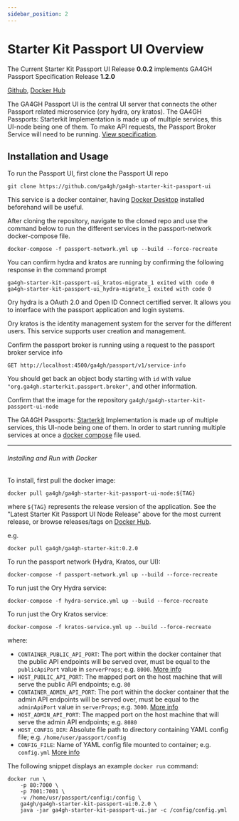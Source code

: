```yaml
---
sidebar_position: 2
---
```


# Starter Kit Passport UI Overview

The Current Starter Kit Passport UI Release **0.0.2** implements GA4GH Passport Specification Release **1.2.0**

[Github](https://github.com/ga4gh/ga4gh-starter-kit-passport-ui), [Docker Hub](https://hub.docker.com/repository/docker/ga4gh/ga4gh-starter-kit-passport-ui-node)

The GA4GH Passport UI is the central UI server that connects the other Passport related microservice (ory hydra, ory kratos). The GA4GH Passports: Starterkit Implementation is made up of multiple services, this UI-node being one of them. To make API requests, the Passport Broker Service will need to be running. [View specification](https://github.com/ga4gh-duri/ga4gh-duri.github.io/blob/master/researcher_ids/ga4gh_passport_v1.md).


## Installation and Usage

To run the Passport UI, first clone the Passport UI repo
```
git clone https://github.com/ga4gh/ga4gh-starter-kit-passport-ui
```

This service is a docker container, having [Docker Desktop](https://docs.docker.com/desktop/) installed beforehand will be useful. 

After cloning the repository, navigate to the cloned repo and use the command below to run the different services in the passport-network docker-compose file.
```
docker-compose -f passport-network.yml up --build --force-recreate
```

You can confirm hydra and kratos are running by confirming the following response in the command prompt
```
ga4gh-starter-kit-passport-ui_kratos-migrate_1 exited with code 0
ga4gh-starter-kit-passport-ui_hydra-migrate_1 exited with code 0
```

Ory hydra is a OAuth 2.0 and Open ID Connect certified server. It allows you to interface with the passport application and login systems.

Ory kratos is the identity management system for the server for the different users. This service supports user creation and management.

Confirm the passport broker is running using a request to the passport broker service info
```
GET http://localhost:4500/ga4gh/passport/v1/service-info
```

You should get back an object body starting with `id` with value `"org.ga4gh.starterkit.passport.broker"`, and other information.

Confirm that the image for the repository `ga4gh/ga4gh-starter-kit-passport-ui-node`

The GA4GH Passports: [Starterkit](https://starterkit.ga4gh.org/) Implementation is made up of multiple services, this UI-node being one of them. In order to start running multiple services at once a [docker compose](https://github.com/ga4gh/ga4gh-starter-kit-passport-ui/blob/595b13e965ce1cfbb7f042baa9da34b5d9334ad2/passport-develop.yml) file used.



***
###### Installing and Run with Docker

To install, first pull the docker image:
```
docker pull ga4gh/ga4gh-starter-kit-passport-ui-node:${TAG}
```

where `${TAG}` represents the release version of the application. See the "Latest Starter Kit Passport UI Node Release" above for the most current release, or browse releases/tags on [Docker Hub](https://hub.docker.com/repository/docker/ga4gh/ga4gh-starter-kit-passport-ui-node/tags).

e.g.
```
docker pull ga4gh/ga4gh-starter-kit:0.2.0
```

To run the passport network (Hydra, Kratos, our UI):
```
docker-compose -f passport-network.yml up --build --force-recreate
```

To run just the Ory Hydra service:
```
docker-compose -f hydra-service.yml up --build --force-recreate
```

To run just the Ory Kratos service:
```
docker-compose -f kratos-service.yml up --build --force-recreate
```

where:
* `CONTAINER_PUBLIC_API_PORT`: The port within the docker container that the public API endpoints will be served over, must be equal to the `publicApiPort` value in `serverProps`; e.g. `8000`. [More info](../../concepts-and-guides/configuring-webservice-properties)
* `HOST_PUBLIC_API_PORT`: The mapped port on the host machine that will serve the public API endpoints; e.g. `80`
* `CONTAINER_ADMIN_API_PORT`: The port within the docker container that the admin API endpoints will be served over, must be equal to the `adminApiPort` value in `serverProps`; e.g. `3000`. [More info](../../concepts-and-guides/configuring-webservice-properties)
* `HOST_ADMIN_API_PORT`: The mapped port on the host machine that will serve the admin API endpoints; e.g. `8080`
* `HOST_CONFIG_DIR`: Absolute file path to directory containing YAML config file; e.g. `/home/user/passport/config`
* `CONFIG_FILE`: Name of YAML config file mounted to container; e.g. `config.yml` [More info](./passports_configuration)

The following snippet displays an example `docker run` command:
```
docker run \
    -p 80:7000 \
    -p 7001:7001 \
    -v /home/usr/passport/config:/config \
    ga4gh/ga4gh-starter-kit-passport-ui:0.2.0 \
    java -jar ga4gh-starter-kit-passport-ui.jar -c /config/config.yml
```


